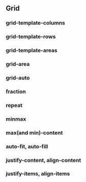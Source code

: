 ## Grid

### grid-template-columns

### grid-template-rows

### grid-template-areas

### grid-area

### grid-auto

### fraction

### repeat

### minmax

### max(and min)-content 

### auto-fit, auto-fill

### justify-content, align-content

### justify-items, align-items